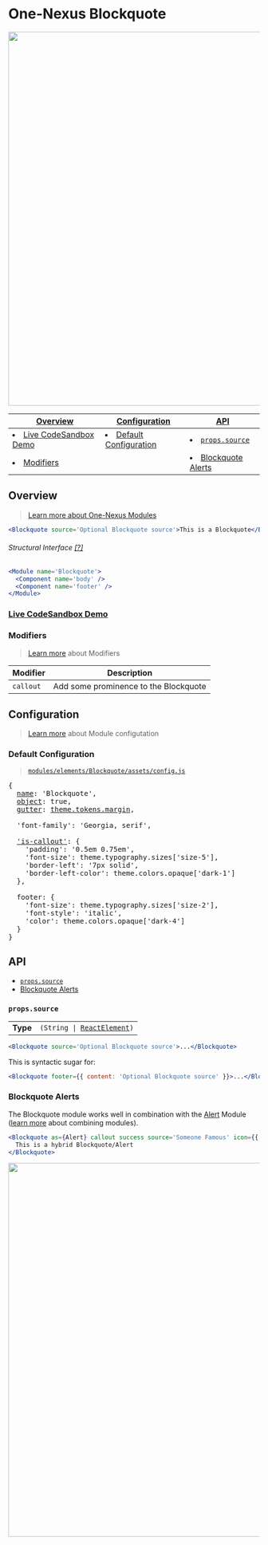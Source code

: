 # One-Nexus Blockquote

<img width="750px" src="http://www.onenexus.io/github/Blockquote.png" />

<table>
  <thead>
    <th><a href="#overview">Overview</a></th>
    <th><a href="#configuration">Configuration</a></th>
    <th><a href="#API">API</a></th>
  </thead>
  <tr>
    <td><li><a href="#TODO">Live CodeSandbox Demo</a></li></td>
    <td><li><a href="#default-configuration">Default Configuration</a></li></td>
    <td><li><a href="#propssource"><code>props.source</code></a></li></td>
  </tr>
  <tr>
    <td><li><a href="#modifiers">Modifiers</a></li></td>
    <td></td>
    <td><li><a href="#blockquote-alerts">Blockquote Alerts</a></li></td>
  </tr>
</table>

## Overview

> [Learn more about One-Nexus Modules](https://github.com/esr360/One-Nexus/wiki/Modules)

```jsx
<Blockquote source='Optional Blockquote source'>This is a Blockquote</Blockquote>
```

###### Structural Interface [[?]](#TODO)

```jsx
<Module name='Blockquote'>
  <Component name='body' />
  <Component name='footer' />
</Module>
```

### [Live CodeSandbox Demo](#TODO)

### Modifiers

> [Learn more](https://github.com/esr360/One-Nexus/wiki/Modifiers) about Modifiers

<table class="table">
  <thead>
    <tr>
      <th>Modifier</th>
      <th>Description</th>
    </tr>
  </thead>
  <tbody>
    <tr>
      <td><code>callout</code></td>
      <td>Add some prominence to the Blockquote</td>
    </tr>
  </tbody>
</table>

## Configuration

> [Learn more](https://github.com/esr360/One-Nexus/wiki/Module-Configuration) about Module configutation

### Default Configuration

> [`modules/elements/Blockquote/assets/config.js`](assets/config.js)

<pre>
{
  <a href="TODO">name</a>: 'Blockquote',
  <a href="TODO">object</a>: true,
  <a href="TODO">gutter</a>: <a href="TODO">theme.tokens.margin</a>,

  'font-family': 'Georgia, serif',

  <a href="#modifiers">'is-callout'</a>: {
    'padding': '0.5em 0.75em',
    'font-size': theme.typography.sizes['size-5'],
    'border-left': '7px solid',
    'border-left-color': theme.colors.opaque['dark-1']
  },

  footer: {
    'font-size': theme.typography.sizes['size-2'],
    'font-style': 'italic',
    'color': theme.colors.opaque['dark-4']
  }
}
</pre>

## API

* [`props.source`](#propssource)
* [Blockquote Alerts](#blockquote-alerts)

### `props.source`

<table>
  <tr>
    <td><b>Type</b></td>
    <td><code>(String | <a href="https://reactjs.org/docs/glossary.html#elements">ReactElement</a>)</code></td>
  </tr>
</table>

```jsx
<Blockquote source='Optional Blockquote source'>...</Blockquote>
```

This is syntactic sugar for:

```jsx
<Blockquote footer={{ content: 'Optional Blockquote source' }}>...</Blockquote>
```

### Blockquote Alerts

The Blockquote module works well in combination with the [Alert](https://github.com/esr360/One-Nexus/tree/master/src/ui/modules/elements/Alert) Module ([learn more](#TODO-combining-modules) about combining modules).

```jsx
<Blockquote as={Alert} callout success source='Someone Famous' icon={{ display: 'none' }}>
  This is a hybrid Blockquote/Alert
</Blockquote>
```

<img width="750px" src="http://www.onenexus.io/github/Blockquote--Alert.png" />